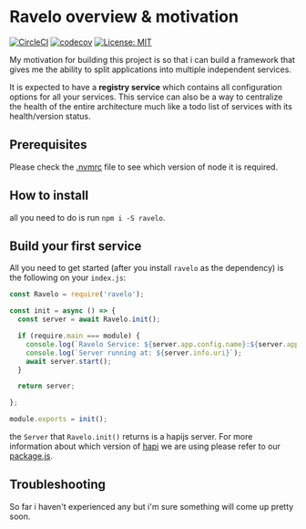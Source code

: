 # Ravelo overview & motivation

[![CircleCI](https://circleci.com/gh/opposite-bracket/ravelo/tree/master.svg?style=svg)](https://circleci.com/gh/opposite-bracket/ravelo/tree/master)
[![codecov](https://codecov.io/gh/opposite-bracket/ravelo/branch/master/graph/badge.svg)](https://codecov.io/gh/opposite-bracket/ravelo)
[![License: MIT](https://img.shields.io/badge/License-MIT-yellow.svg)](https://opensource.org/licenses/MIT)

My motivation for building this project is 
so that i can build a framework that gives
me the ability to split applications into
multiple independent services.

It is expected to have a **registry service**
which contains all configuration options for
all your services. This service can also be
a way to centralize the health of the entire
architecture much like a todo list of services
with its health/version status.

## Prerequisites

Please check the [.nvmrc](https://github.com/ravelo-systematic-solutions/ravelo/blob/master/.nvmrc)
file to see which version of node it is required.

## How to install

all you need to do is run `npm i -S ravelo`.

## Build your first service

All you need to get started (after you install
`ravelo` as the dependency) is the following on
your `index.js`:

```javascript
const Ravelo = require('ravelo');

const init = async () => {
  const server = await Ravelo.init();

  if (require.main === module) {
    console.log(`Ravelo Service: ${server.app.config.name}:${server.app.config.version}`);
    console.log(`Server running at: ${server.info.uri}`);
    await server.start();
  }

  return server;

};

module.exports = init();
```

the `Server` that `Ravelo.init()` returns is a hapijs
server. For more information about which version of
[hapi](https://hapijs.com/) we are using please refer to our
[package.js](https://github.com/ravelo-systematic-solutions/ravelo/blob/master/package.json).

## Troubleshooting

So far i haven't experienced any but i'm sure something will come up pretty soon.
